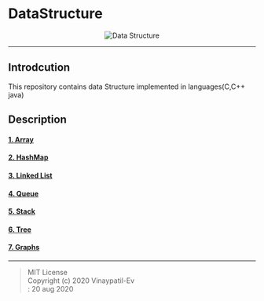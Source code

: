 # DataStructure
<p align="center">
<img src="https://github.com/Vinaypatil-Ev/vinEv_DataStructure/blob/master/Documents/img/data_strucuture1.png" alt="Data Structure">
</p>

----------------------------------------------------------------------------------
## Introdcution
This repository contains data Structure implemented in languages(C,C++ java)</br>

## Description
#### [1. Array](Array)
#### [2. HashMap](HashMap)
#### [3. Linked List](LinkedList)
#### [4. Queue](Queue)
#### [5. Stack](Stack)
#### [6. Tree](Tree)
#### [7. Graphs](Graphs)



------------------------------------------------------------------------------------
> MIT License</br>Copyright (c) 2020 Vinaypatil-Ev</br>: 20 aug 2020